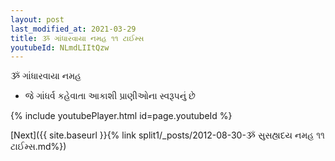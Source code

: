 ```yaml
---
layout: post
last_modified_at: 2021-03-29
title: ૐ ગાંધારવાયા નમહ ૧૧ ટાઈમ્સ
youtubeId: NLmdLIItQzw
---
```

 
 
 ૐ ગાંધારવાયા નમહ  
 
 -  જે ગાંધર્વ કહેવાતા આકાશી પ્રાણીઓના સ્વરૂપનું છે 
 
  
 
  
 
 
 
 
 
 


{% include youtubePlayer.html id=page.youtubeId %}
 
[Next]({{ site.baseurl }}{% link  split1/_posts/2012-08-30-ૐ સુસહ્યદય નમહ ૧૧ ટાઈમ્સ.md%})
 
